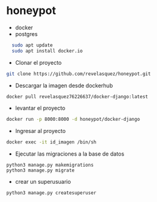 # honeypot

- docker
- postgres
```sh
  sudo apt update
  sudo apt install docker.io
```
- Clonar el proyecto
```sh
git clone https://github.com/revelasquez/honeypot.git
```
- Descargar la imagen desde dockerhub 
```sh
docker pull revelasquez76226637/docker-django:latest
```
- levantar el proyecto
```sh
docker run -p 8000:8000 -d honeypot/docker-django  
```
- Ingresar al proyecto
```sh
docker exec -it id_imagen /bin/sh
```
- Ejecutar las migraciones a la base de datos
```
python3 manage.py makemigrations
python3 manage.py migrate
```
- crear un superusuario
```sh
python3 manage.py createsuperuser
```
